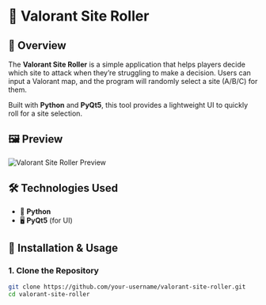 # 🎯 Valorant Site Roller  

## 📌 Overview  
The **Valorant Site Roller** is a simple application that helps players decide which site to attack when they’re struggling to make a decision. Users can input a Valorant map, and the program will randomly select a site (A/B/C) for them.  

Built with **Python** and **PyQt5**, this tool provides a lightweight UI to quickly roll for a site selection.  

## 🖼️ Preview  
![Valorant Site Roller Preview](https://i.imgur.com/0lKqczP.png)  

## 🛠️ Technologies Used  
- 🐍 **Python**  
- 🖥️ **PyQt5** (for UI)  

## 🚀 Installation & Usage  
### **1. Clone the Repository**  
```bash
git clone https://github.com/your-username/valorant-site-roller.git
cd valorant-site-roller
